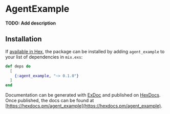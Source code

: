 # AgentExample

**TODO: Add description**

## Installation

If [available in Hex](https://hex.pm/docs/publish), the package can be installed
by adding `agent_example` to your list of dependencies in `mix.exs`:

```elixir
def deps do
  [
    {:agent_example, "~> 0.1.0"}
  ]
end
```

Documentation can be generated with [ExDoc](https://github.com/elixir-lang/ex_doc)
and published on [HexDocs](https://hexdocs.pm). Once published, the docs can
be found at [https://hexdocs.pm/agent_example](https://hexdocs.pm/agent_example).

